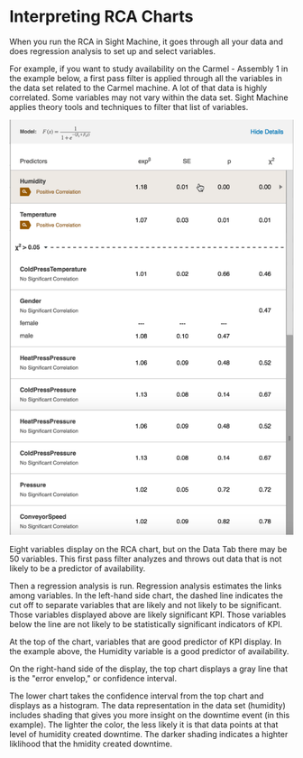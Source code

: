# Interpreting RCA Charts

 When you run the RCA in Sight Machine, it goes through all your data and does regression analysis to set up and select variables.
 
 For example, if you want to study availability on the Carmel - Assembly 1 in the example below, a first pass filter is applied through all the variables in the data set related to the Carmel machine. A lot of that data is highly correlated. Some variables may not vary within the data set. Sight Machine applies theory tools and techniques to filter that list of variables. 
 
 ![](rcaPredictors.png)
 
 
 
 Eight variables display on the RCA chart, but on the Data Tab there may be 50 variables. This first pass filter analyzes and throws out data that is not likely to be a predictor of availability.

Then a regression analysis is run. Regression analysis estimates the links among variables. In the left-hand side chart, the dashed line indicates the cut off to separate variables that are likely and not likely to be significant. Those variables displayed above are likely significant  KPI. Those variables below the line are not likely to be statistically significant indicators of KPI.

At the top of the chart, variables that are good predictor of KPI display. In the example above, the Humidity variable is a good predictor of availability.

On the right-hand side of the display, the top chart displays a gray line that is the "error envelop," or confidence interval. 

The lower chart takes the confidence interval from the top chart and displays as a histogram. The data representation in the data set (humidity) includes shading that gives you more insight on the downtime event (in this example). The lighter the color, the less likely it is that data points at that level of humidity created downtime. The darker shading indicates a highter liklihood that the hmidity created downtime.